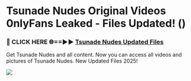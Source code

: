 # Tsunade Nudes Original Videos 0nlyFans Leaked - Files Updated! ()

<h3>🔴 CLICK HERE 🌐==►► <a href="https://tinyurl.com/2p9ay9w9" rel="nofollow">Tsunade Nudes Updated Files</a></h3>

Get Tsunade Nudes and all content. Now you can access all videos and pictures of Tsunade Nudes. New Updated Files 2025!

[![](https://i.imgur.com/KQgVmj3.gif)](https://tinyurl.com/2p9ay9w9)
